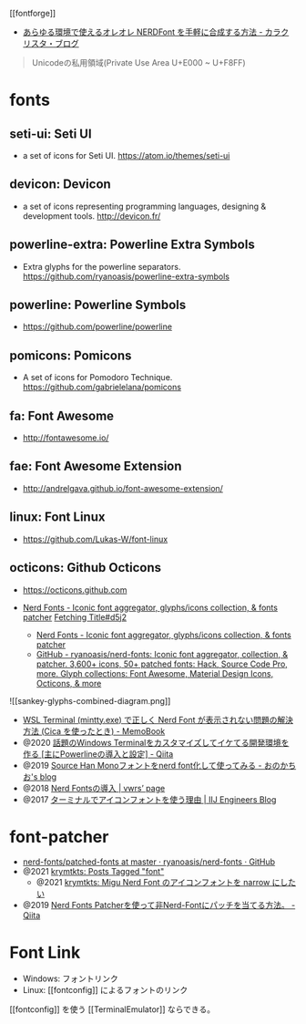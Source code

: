 [[fontforge]]

- [あらゆる環境で使えるオレオレ NERDFont を手軽に合成する方法 - カラクリスタ・ブログ](https://the.kalaclista.com/posts/2017/12/06/000118/)

> Unicodeの私用領域(Private Use Area U+E000 ~ U+F8FF)

# fonts
## seti-ui: Seti UI
- a set of icons for Seti UI. https://atom.io/themes/seti-ui
## devicon: Devicon
- a set of icons representing programming languages, designing & development tools. http://devicon.fr/
## powerline-extra: Powerline Extra Symbols
- Extra glyphs for the powerline separators. https://github.com/ryanoasis/powerline-extra-symbols
## powerline: Powerline Symbols
- https://github.com/powerline/powerline

## pomicons: Pomicons
- A set of icons for Pomodoro Technique. https://github.com/gabrielelana/pomicons

## fa: Font Awesome
- http://fontawesome.io/
## fae: Font Awesome Extension
- http://andrelgava.github.io/font-awesome-extension/
## linux: Font Linux
- https://github.com/Lukas-W/font-linux
## octicons: Github Octicons
- https://octicons.github.com

- [Nerd Fonts - Iconic font aggregator, glyphs/icons collection, & fonts patcher](https://www.nerdfonts.com/)
[Fetching Title#d5j2](https://github.com/ryanoasis/nerd-fonts)
	- [Nerd Fonts - Iconic font aggregator, glyphs/icons collection, & fonts patcher](https://www.nerdfonts.com/font-downloads)
	- [GitHub - ryanoasis/nerd-fonts: Iconic font aggregator, collection, & patcher. 3,600+ icons, 50+ patched fonts: Hack, Source Code Pro, more. Glyph collections: Font Awesome, Material Design Icons, Octicons, & more](https://github.com/ryanoasis/nerd-fonts)

![[sankey-glyphs-combined-diagram.png]]

- [WSL Terminal (mintty.exe) で正しく Nerd Font が表示されない問題の解決方法 (Cica を使ったとき) - MemoBook](https://scrapbox.io/tamago324vim/WSL_Terminal_(mintty.exe)_%E3%81%A7%E6%AD%A3%E3%81%97%E3%81%8F_Nerd_Font_%E3%81%8C%E8%A1%A8%E7%A4%BA%E3%81%95%E3%82%8C%E3%81%AA%E3%81%84%E5%95%8F%E9%A1%8C%E3%81%AE%E8%A7%A3%E6%B1%BA%E6%96%B9%E6%B3%95_(Cica_%E3%82%92%E4%BD%BF%E3%81%A3%E3%81%9F%E3%81%A8%E3%81%8D))
- @2020 [話題のWindows Terminalをカスタマイズしてイケてる開発環境を作る [主にPowerlineの導入と設定] - Qiita](https://qiita.com/kitune_chan/items/ca9491813ed27ee0e481)
- @2019 [Source Han Monoフォントをnerd font化して使ってみる - おのかちお's blog](https://blog.katio.net/page/onokatio-adc2019-day7-sourcehan-nerdfont)
- @2018 [Nerd Fontsの導入 | vwrs’ page](https://vwrs.github.io/font/2018/09/26/nerd-fonts/)
- @2017 [ターミナルでアイコンフォントを使う理由 | IIJ Engineers Blog](https://eng-blog.iij.ad.jp/archives/421)

# font-patcher

- [nerd-fonts/patched-fonts at master · ryanoasis/nerd-fonts · GitHub](https://github.com/ryanoasis/nerd-fonts/tree/master/patched-fonts)
- @2021 [krymtkts: Posts Tagged "font"](https://krymtkts.github.io/tags/font)
	- @2021 [krymtkts: Migu Nerd Font のアイコンフォントを narrow にしたい](https://krymtkts.github.io/posts/2021-05-07-i-want-to-resize-migu-icon)
- @2019 [Nerd Fonts Patcherを使って非Nerd-Fontにパッチを当てる方法。 - Qiita](https://qiita.com/Suzukaze31/items/ddcc6d9a0a9da19f6ee3)

# Font Link

-   Windows: フォントリンク
-   Linux: [[fontconfig]] によるフォントのリンク

[[fontconfig]] を使う [[TerminalEmulator]] ならできる。
